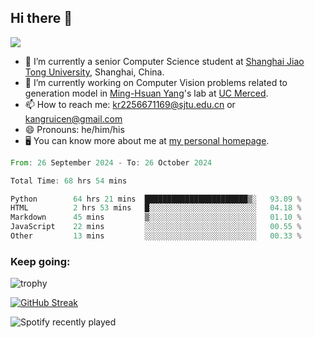 ## Hi there 👋

![](https://komarev.com/ghpvc/?username=Kr-Panghu)
- 🌱 I’m currently a senior Computer Science student at [Shanghai Jiao Tong University](https://www.sjtu.edu.cn), Shanghai, China.
- 🔭 I’m currently working on Computer Vision problems related to generation model in [Ming-Hsuan Yang](https://faculty.ucmerced.edu/mhyang/)'s lab at [UC Merced](https://www.ucmerced.edu/).
- 📫 How to reach me: kr2256671169@sjtu.edu.cn or kangruicen@gmail.com
- 😄 Pronouns: he/him/his
- 🖥️ You can know more about me at [my personal homepage](https://kr-panghu.github.io).

<!--START_SECTION:waka-->

```rust
From: 26 September 2024 - To: 26 October 2024

Total Time: 68 hrs 54 mins

Python        64 hrs 21 mins  ███████████████████████▒░   93.09 %
HTML          2 hrs 53 mins   █░░░░░░░░░░░░░░░░░░░░░░░░   04.18 %
Markdown      45 mins         ▒░░░░░░░░░░░░░░░░░░░░░░░░   01.10 %
JavaScript    22 mins         ░░░░░░░░░░░░░░░░░░░░░░░░░   00.55 %
Other         13 mins         ░░░░░░░░░░░░░░░░░░░░░░░░░   00.33 %
```

<!--END_SECTION:waka-->

<h3 align="left">Keep going:</h3>

![trophy](https://github-profile-trophy.vercel.app/?username=Kr-Panghu&theme=onedark&title=MultiLanguage,Stars,Followers,Repositories,Commits,Experience)

[![GitHub Streak](https://github-readme-streak-stats.herokuapp.com/?user=Kr-Panghu)](https://git.io/streak-stats)

![Spotify recently played](https://spotify-recently-played-readme.vercel.app/api?user=313cmgdfngjjlfotpedtywb7cpca)
